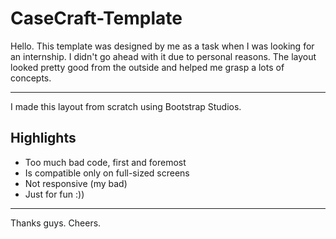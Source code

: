 # CaseCraft-Template

Hello.
This template was designed by me as a task when I was looking for an internship. I didn't go ahead with it due to personal reasons. The layout looked pretty good from the outside and helped me grasp a lots of concepts.  
<hr>
I made this layout from scratch using Bootstrap Studios.  

## Highlights
- Too much bad code, first and foremost
- Is compatible only on full-sized screens
- Not responsive (my bad)
- Just for fun :))
<hr>
Thanks guys. Cheers.
